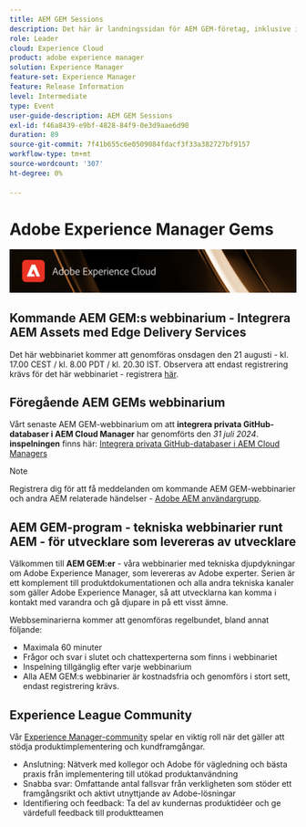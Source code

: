 ```yaml
---
title: AEM GEM Sessions
description: Det här är landningssidan för AEM GEM-företag, inklusive information om webbinarier och registreringsinformation, föregående och kommande webbinarier
role: Leader
cloud: Experience Cloud
product: adobe experience manager
solution: Experience Manager
feature-set: Experience Manager
feature: Release Information
level: Intermediate
type: Event
user-guide-description: AEM GEM Sessions
exl-id: f46a8439-e9bf-4828-84f9-0e3d9aae6d90
duration: 89
source-git-commit: 7f41b655c6e0509084fdacf3f33a382727bf9157
workflow-type: tm+mt
source-wordcount: '307'
ht-degree: 0%

---
```


# Adobe Experience Manager Gems

<img alt="Digitala upplevelser" src="./assets/ADX_Gems.png"/>

## Kommande AEM GEM:s webbinarium - Integrera AEM Assets med Edge Delivery Services

Det här webbinariet kommer att genomföras onsdagen den 21 augusti - kl. 17.00 CEST / kl. 8.00 PDT / kl. 20.30 IST. Observera att endast registrering krävs för det här webbinariet - registrera [här](https://adobe.ly/3LTT3hg).

<!--  Remove the comment marks, and put the upcoming event in the below table

<table style="max-width: 1214px;">
<tr>
  <td style="vertical-align: top;">
    <a href="https://www.youtube.com/watch?v=f1T9XU9TCJU">
      <img alt="Experience League LIVE Oct 25" src="assets/Oct25_2022_exl_live_banner_web_1920_WebBanner.png">
    </a>
    <div>
      <a href="https://www.youtube.com/watch?v=f1T9XU9TCJU">
        <strong>Deliver the right offer at the right time with decision management</strong>
      </a>
      <br/><em>with Sandra Hausmann, Ben Tepfer, Brandon Poyfair, and Jason Hickey</em>
      <br/><em>October 25, 2022</em>
    </div>
  </td>
</tr>
</table>

-->

## Föregående AEM GEMs webbinarium

Vårt senaste AEM GEM-webbinarium om att **integrera privata GitHub-databaser i AEM Cloud Manager** har genomförts den *31 juli 2024*.
**inspelningen** finns här:
[Integrera privata GitHub-databaser i AEM Cloud Managers ](gems2024/private-github-for-aem-cloud-manager.md)

>[!NOTE]
>
> Registrera dig för att få meddelanden om kommande AEM GEM-webbinarier och andra AEM relaterade händelser - [Adobe AEM användargrupp](https://aem-augs.adobe.com/).

## AEM GEM-program - tekniska webbinarier runt AEM - för utvecklare som levereras av utvecklare

Välkommen till **AEM GEM:er** - våra webbinarier med tekniska djupdykningar om Adobe Experience Manager, som levereras av Adobe experter. Serien är ett komplement till produktdokumentationen och alla andra tekniska kanaler som gäller Adobe Experience Manager, så att utvecklarna kan komma i kontakt med varandra och gå djupare in på ett visst ämne.

Webbseminarierna kommer att genomföras regelbundet, bland annat följande:

* Maximala 60 minuter
* Frågor och svar i slutet och chattexperterna som finns i webbinariet
* Inspelning tillgänglig efter varje webbinarium
* Alla AEM GEM:s webbinarier är kostnadsfria och genomförs i stort sett, endast registrering krävs.

## Experience League Community

Vår [Experience Manager-community](https://experienceleaguecommunities.adobe.com/t5/adobe-experience-manager/ct-p/adobe-experience-manager-community) spelar en viktig roll när det gäller att stödja produktimplementering och kundframgångar.

* Anslutning: Nätverk med kollegor och Adobe för vägledning och bästa praxis från implementering till utökad produktanvändning
* Snabba svar: Omfattande antal fallsvar från verkligheten som stöder ett framgångsrikt och aktivt utnyttjande av Adobe-lösningar
* Identifiering och feedback: Ta del av kundernas produktidéer och ge värdefull feedback till produktteamen
